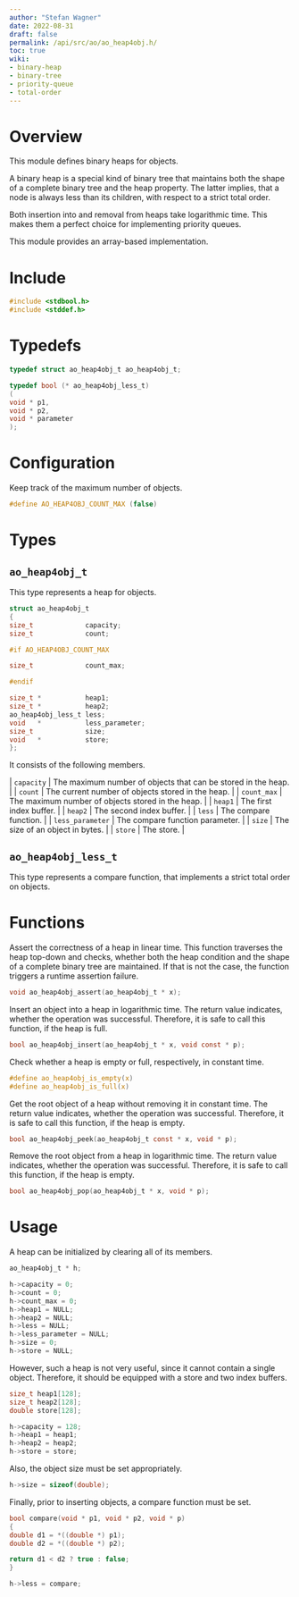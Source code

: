 ```yaml
---
author: "Stefan Wagner"
date: 2022-08-31
draft: false
permalink: /api/src/ao/ao_heap4obj.h/
toc: true
wiki:
- binary-heap
- binary-tree
- priority-queue
- total-order
---
```


# Overview

This module defines binary heaps for objects.

A binary heap is a special kind of binary tree that maintains both the shape of a complete binary tree and the heap property. The latter implies, that a node is always less than its children, with respect to a strict total order.

Both insertion into and removal from heaps take logarithmic time. This makes them a perfect choice for implementing priority queues.

This module provides an array-based implementation.

# Include

```c
#include <stdbool.h>
#include <stddef.h>
```

# Typedefs

```c
typedef struct ao_heap4obj_t ao_heap4obj_t;
```

```c
typedef bool (* ao_heap4obj_less_t)
(
void * p1,
void * p2,
void * parameter
);
```

# Configuration

Keep track of the maximum number of objects.

```c
#define AO_HEAP4OBJ_COUNT_MAX (false)
```

# Types

## `ao_heap4obj_t`

This type represents a heap for objects.

```c
struct ao_heap4obj_t
{
size_t             capacity;
size_t             count;

#if AO_HEAP4OBJ_COUNT_MAX

size_t             count_max;

#endif

size_t *           heap1;
size_t *           heap2;
ao_heap4obj_less_t less;
void   *           less_parameter;
size_t             size;
void   *           store;
};
```

It consists of the following members.

| `capacity` | The maximum number of objects that can be stored in the heap. |
| `count` | The current number of objects stored in the heap. |
| `count_max` | The maximum number of objects stored in the heap. |
| `heap1` | The first index buffer. |
| `heap2` | The second index buffer. |
| `less` | The compare function. |
| `less_parameter` | The compare function parameter. |
| `size` | The size of an object in bytes. |
| `store` | The store. |

## `ao_heap4obj_less_t`

This type represents a compare function, that implements a strict total order on objects.

# Functions

Assert the correctness of a heap in linear time. This function traverses the heap top-down and checks, whether both the heap condition and the shape of a complete binary tree are maintained. If that is not the case, the function triggers a runtime assertion failure.

```c
void ao_heap4obj_assert(ao_heap4obj_t * x);
```

Insert an object into a heap in logarithmic time. The return value indicates, whether the operation was successful. Therefore, it is safe to call this function, if the heap is full.

```c
bool ao_heap4obj_insert(ao_heap4obj_t * x, void const * p);
```

Check whether a heap is empty or full, respectively, in constant time.

```c
#define ao_heap4obj_is_empty(x)
#define ao_heap4obj_is_full(x)
```

Get the root object of a heap without removing it in constant time. The return value indicates, whether the operation was successful. Therefore, it is safe to call this function, if the heap is empty.

```c
bool ao_heap4obj_peek(ao_heap4obj_t const * x, void * p);
```

Remove the root object from a heap in logarithmic time. The return value indicates, whether the operation was successful. Therefore, it is safe to call this function, if the heap is empty.

```c
bool ao_heap4obj_pop(ao_heap4obj_t * x, void * p);
```

# Usage

A heap can be initialized by clearing all of its members.

```c
ao_heap4obj_t * h;
```

```c
h->capacity = 0;
h->count = 0;
h->count_max = 0;
h->heap1 = NULL;
h->heap2 = NULL;
h->less = NULL;
h->less_parameter = NULL;
h->size = 0;
h->store = NULL;
```

However, such a heap is not very useful, since it cannot contain a single object. Therefore, it should be equipped with a store and two index buffers.

```c
size_t heap1[128];
size_t heap2[128];
double store[128];
```

```c
h->capacity = 128;
h->heap1 = heap1;
h->heap2 = heap2;
h->store = store;
```

Also, the object size must be set appropriately.

```c
h->size = sizeof(double);
```

Finally, prior to inserting objects, a compare function must be set.

```c
bool compare(void * p1, void * p2, void * p)
{
double d1 = *((double *) p1);
double d2 = *((double *) p2);

return d1 < d2 ? true : false;
}
```

```c
h->less = compare;
```
